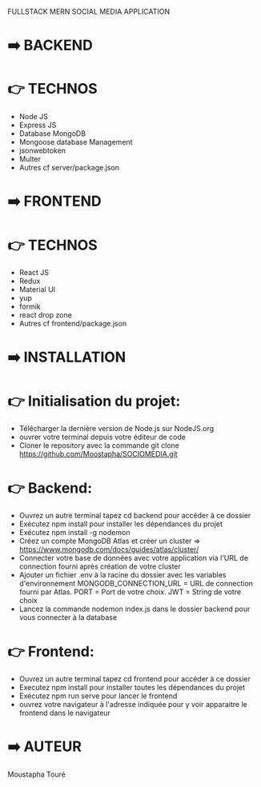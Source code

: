 FULLSTACK MERN SOCIAL MEDIA APPLICATION

# :arrow_right: BACKEND

# :point_right: TECHNOS

- Node JS
- Express JS
- Database MongoDB
- Mongoose database Management
- jsonwebtoken
- Multer
- Autres cf server/package.json

# :arrow_right: FRONTEND

# :point_right: TECHNOS

- React JS
- Redux
- Material UI
- yup
- formik
- react drop zone
- Autres cf frontend/package.json

# :arrow_right: INSTALLATION

# :point_right: Initialisation du projet:

- Télécharger la dernière version de Node.js sur NodeJS.org
- ouvrer votre terminal depuis votre éditeur de code
- Cloner le repository avec la commande git clone https://github.com/Moostapha/SOCIOMEDIA.git

# :point_right: Backend:

- Ouvrez un autre terminal tapez cd backend pour accéder à ce dossier
- Exécutez npm install pour installer les dépendances du projet
- Exécutez npm install -g nodemon
- Créez un compte MongoDB Atlas et créer un cluster => https://www.mongodb.com/docs/guides/atlas/cluster/
- Connecter votre base de données avec votre application via l'URL de connection fourni après création de votre cluster
- Ajouter un fichier .env à la racine du dossier avec les variables d'environnement
  MONGODB_CONNECTION_URL = URL de connection fourni par Atlas.
  PORT = Port de votre choix. JWT = String de votre choix
- Lancez la commande nodemon index.js dans le dossier backend pour vous connecter à la database

# :point_right: Frontend:

- Ouvrez un autre terminal tapez cd frontend pour accéder à ce dossier
- Executez npm install pour installer toutes les dépendances du projet
- Exécutez npm run serve pour lancer le frontend
- ouvrez votre navigateur à l'adresse indiquée pour y voir apparaitre le frontend dans le navigateur

# :arrow_right: AUTEUR

Moustapha Touré
